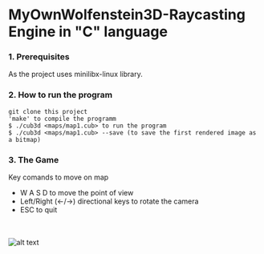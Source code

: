 # MyOwnWolfenstein3D-Raycasting Engine in "C" language

### 1. Prerequisites

As the project uses minilibx-linux library.


### 2. How to run the program

	git clone this project
	'make' to compile the programm
	$ ./cub3d <maps/map1.cub> to run the program
	$ ./cub3d <maps/map1.cub> --save (to save the first rendered image as a bitmap)

### 3.  The Game

Key comands to move on map

* W A S D to move the point of view
* Left/Right (←/→) directional keys to rotate the camera
* ESC to quit

\
\
![alt text](https://github.com/ASM717/https://github.com/ASM717/MyOwnWolfenstein3D/cub3Dshot.bmp)
